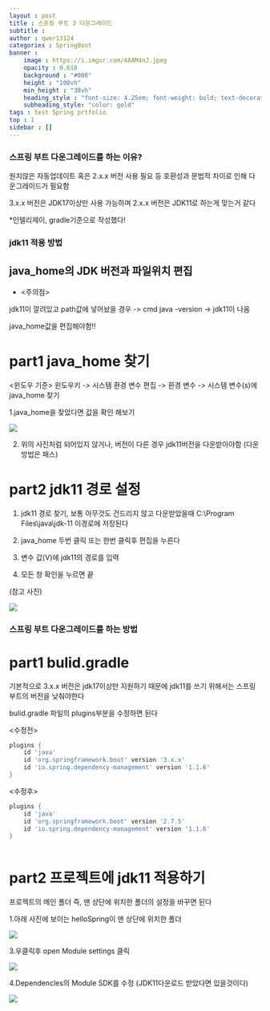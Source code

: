 ```yaml
---
layout : post
title : 스프링 부트 3 다운그레이드
subtitle : 
author : qwer13124
categories : SpringBoot
banner :
    image : https://i.imgur.com/48AM4nJ.jpeg
    opacity : 0.618
    background : "#000"
    height : "100vh"
    min_height : "38vh"
    heading_style : "font-size: 4.25em; font-weight: bold; text-decoration: underline"
    subheading_style: "color: gold"
tags : test Spring prtfolio
top : 1
sidebar : []
---
```


### 스프링 부트 다운그레이드를 하는 이유?

원치않은 자동업데이트 혹은 2.x.x 버전 사용 필요 등 호환성과 문법적 차이로 인해 다운그레이드가 필요함  

3.x.x 버전은 JDK17이상만 사용 가능하며 2.x.x 버전은 JDK11로 하는게 맞는거 같다  

*인텔리제이, gradle기준으로 작성했다!  


### jdk11 적용 방법  
## java_home의 JDK 버전과 파일위치 편집  
* <주의점>   

jdk11이 깔려있고 path값에 넣어놨을 경우 -> cmd java -version -> jdk11이 나옴  

java_home값을 편집해야함!!  

# part1 java_home 찾기  
<윈도우 기준> 윈도우키 -> 시스템 환경 변수 편집 -> 환경 변수 -> 시스템 변수(s)에 java_home 찾기  

1.java_home을 찾았다면 값을 확인 해보기   

![](https://imgur.com/HXbUi9O)  


2. 위의 사진처럼 되어있지 않거나, 버전이 다른 경우 jdk11버전을 다운받아야함 (다운방법은 패스)  


# part2 jdk11 경로 설정  

1. jdk11 경로 찾기, 보통 아무것도 건드리지 않고 다운받았을때 C:\Program Files\java\jdk-11 이경로에 저장된다  

2. java_home 두번 클릭 또는 한번 클릭후 편집을 누른다  

3. 변수 값(V)에 jdk11의 경로를 입력  

4. 모든 창 확인을 누르면 끝  

(참고 사진)  

![](https://imgur.com/hFzgxsH)  



### 스프링 부트 다운그레이드를 하는 방법

# part1 bulid.gradle

기본적으로 3.x.x 버전은 jdk17이상만 지원하기 때문에 jdk11를 쓰기 위해서는 스프링 부트의 버전을 낮춰야한다   

bulid.gradle 파일의 plugins부분을 수정하면 된다  


<수정전>  

```bulid.gradle  
plugins {  
	id 'java'  
	id 'org.springframework.boot' version '3.x.x'  
	id 'io.spring.dependency-management' version '1.1.6'  
}  

```  
<수정후>  

```bulid.gradle  
plugins {  
	id 'java'  
	id 'org.springframework.boot' version '2.7.5'  
	id 'io.spring.dependency-management' version '1.1.6'  
}  
  
 ```  

# part2 프로젝트에 jdk11 적용하기  

프로젝트의 메인 폴더 즉, 맨 상단에 위치한 폴더의 설정을 바꾸면 된다  

1.아래 사진에 보이는 helloSpring이 맨 상단에 위치한 폴더  

![](https://imgur.com/K67sEQi)  

  
3.우클릭후 open Module settings 클릭  

![](https://imgur.com/r8TRXkL)  

  
4.Dependencles의 Module SDK를 수정 (JDK11다운로드 받았다면 있을것이다)  

![](https://imgur.com/hauwTp8)  





